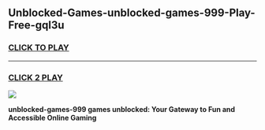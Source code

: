 
## Unblocked-Games-unblocked-games-999-Play-Free-gql3u
<h3>
<a href="https://premium76.site?title=unblocked-games-999&ref=24M">CLICK TO PLAY</a></h3>
<hr>

<h3>
<a href="https://premium76.site?title=unblocked-games-999&ref=24M">CLICK 2 PLAY</a>
  
</h3>

<a href="https://premium76.site?title=unblocked-games-999&ref=24M"><img src="https://clearcache.store/games.png"></a>


**unblocked-games-999 games unblocked: Your Gateway to Fun and Accessible Online Gaming**
